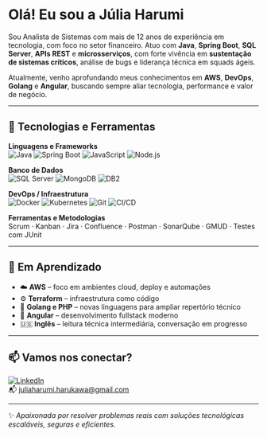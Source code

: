 # Olá! Eu sou a Júlia Harumi

Sou Analista de Sistemas com mais de 12 anos de experiência em tecnologia, com foco no setor financeiro. Atuo com **Java**, **Spring Boot**, **SQL Server**, **APIs REST** e **microsserviços**, com forte vivência em **sustentação de sistemas críticos**, análise de bugs e liderança técnica em squads ágeis.

Atualmente, venho aprofundando meus conhecimentos em **AWS**, **DevOps**, **Golang** e **Angular**, buscando sempre aliar tecnologia, performance e valor de negócio.

---

## 🚀 Tecnologias e Ferramentas

**Linguagens e Frameworks**  
![Java](https://img.shields.io/badge/Java-ED8B00?style=flat&logo=java&logoColor=white)
![Spring Boot](https://img.shields.io/badge/Spring_Boot-6DB33F?style=flat&logo=spring-boot&logoColor=white)
![JavaScript](https://img.shields.io/badge/JavaScript-F7DF1E?style=flat&logo=javascript&logoColor=black)
![Node.js](https://img.shields.io/badge/Node.js-339933?style=flat&logo=node.js&logoColor=white)

**Banco de Dados**  
![SQL Server](https://img.shields.io/badge/SQL_Server-CC2927?style=flat&logo=microsoft-sql-server&logoColor=white)
![MongoDB](https://img.shields.io/badge/MongoDB-47A248?style=flat&logo=mongodb&logoColor=white)
![DB2](https://img.shields.io/badge/IBM_DB2-003366?style=flat&logo=ibm&logoColor=white)

**DevOps / Infraestrutura**  
![Docker](https://img.shields.io/badge/Docker-2496ED?style=flat&logo=docker&logoColor=white)
![Kubernetes](https://img.shields.io/badge/Kubernetes-326CE5?style=flat&logo=kubernetes&logoColor=white)
![Git](https://img.shields.io/badge/Git-F05032?style=flat&logo=git&logoColor=white)
![CI/CD](https://img.shields.io/badge/CI/CD-blue?style=flat)

**Ferramentas e Metodologias**  
Scrum · Kanban · Jira · Confluence · Postman · SonarQube · GMUD · Testes com JUnit

---

## 🎯 Em Aprendizado

- ☁️ **AWS** – foco em ambientes cloud, deploy e automações
- ⚙️ **Terraform** – infraestrutura como código
- 🧠 **Golang e PHP** – novas linguagens para ampliar repertório técnico
- 🧩 **Angular** – desenvolvimento fullstack moderno
- 🇺🇸 **Inglês** – leitura técnica intermediária, conversação em progresso

---

## 📫 Vamos nos conectar?

[![LinkedIn](https://img.shields.io/badge/-LinkedIn-blue?style=flat&logo=linkedin&logoColor=white)](https://www.linkedin.com/in/julia-harumi-kawamoto-dos-santos)  
📬 juliaharumi.harukawa@gmail.com

---

✨ *Apaixonada por resolver problemas reais com soluções tecnológicas escaláveis, seguras e eficientes.*

